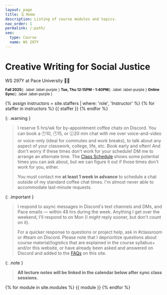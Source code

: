 ```yaml
---
layout: page
title: 🗓️ Home
description: Listing of course modules and topics.
nav_order: 1
permalink: /:path/
seo:
  type: Course
  name: WS 297Y
---
```


# Creative Writing for Social Justice
<p class="fs-6 fw-300">WS 297Y at Pace University 👋🏾</p>


<small>**Fall 2025**{: .label .label-purple } **Tue, Thu 12:15PM - 1:40PM**{: .label .label-purple } **Online Sync**{: .label .label-purple }</small>


{% assign instructors = site.staffers | where: 'role', 'Instructor' %}
{% for staffer in instructors %}
{{ staffer }}
{% endfor %}

{: .warning }
> I reserve 5 hrs/wk for by-appointment coffee chats on Discord. You can book a 🕐10, 🕐15, or 🕧20 min chat with me over voice-and-video or voice-only (ideal for commutes and work breaks), to talk about any aspect of your classwork, college, life, etc. Book early and often! And don't worry if these times don't work for your schedule! DM me to arrange an alternate time. The [Class Schedule](ws297y/schedule) shows some potential times you can ask about, but we can figure it out if those times don't work for you, either. 
>
> You must contact me **at least 1 week in advance** to schedule a chat outside of my standard coffee chat times. I'm almost never able to accommodate last-minute requests.

{: .important }
> I respond to async messages in Discord's text channels and DMs, and Pace emails &mdash; within 48 hrs during the week. Anything I get over the weekend, I'll respond to on Mon (I *might* reply sooner, but don't count on it). 
>
> For a quicker response to questions or project help, ask in #classroom or #team on Discord. Please note that I deprioritize questions about course material/logistics that are explained in the course syllabus+ and/or this website, or have already been asked and answered on Discord and added to the [FAQs](ws297y/faqs) on this site.

{: .note }
> **All lecture notes will be linked in the calendar below after sync class sessions.**

{% for module in site.modules %}
{{ module }}
{% endfor %}